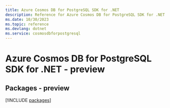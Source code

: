 ```yaml
---
title: Azure Cosmos DB for PostgreSQL SDK for .NET
description: Reference for Azure Cosmos DB for PostgreSQL SDK for .NET
ms.date: 10/30/2023
ms.topic: reference
ms.devlang: dotnet
ms.service: cosmosdbforpostgresql
---
```

# Azure Cosmos DB for PostgreSQL SDK for .NET - preview
## Packages - preview
[!INCLUDE [packages](cosmos-db-for-postgresql-index.md)]